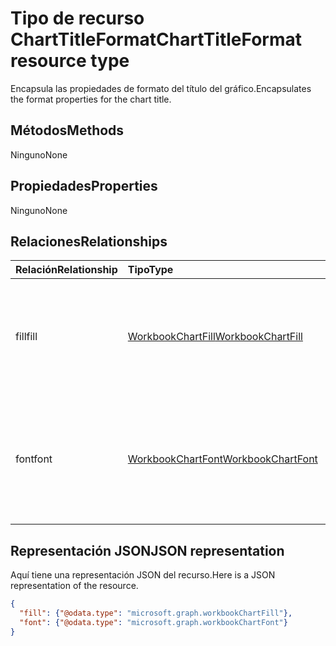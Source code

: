 # <a name="charttitleformat-resource-type"></a><span data-ttu-id="e9cc3-101">Tipo de recurso ChartTitleFormat</span><span class="sxs-lookup"><span data-stu-id="e9cc3-101">ChartTitleFormat resource type</span></span>

<span data-ttu-id="e9cc3-102">Encapsula las propiedades de formato del título del gráfico.</span><span class="sxs-lookup"><span data-stu-id="e9cc3-102">Encapsulates the format properties for the chart title.</span></span>


## <a name="methods"></a><span data-ttu-id="e9cc3-103">Métodos</span><span class="sxs-lookup"><span data-stu-id="e9cc3-103">Methods</span></span>
<span data-ttu-id="e9cc3-104">Ninguno</span><span class="sxs-lookup"><span data-stu-id="e9cc3-104">None</span></span>

## <a name="properties"></a><span data-ttu-id="e9cc3-105">Propiedades</span><span class="sxs-lookup"><span data-stu-id="e9cc3-105">Properties</span></span>
<span data-ttu-id="e9cc3-106">Ninguno</span><span class="sxs-lookup"><span data-stu-id="e9cc3-106">None</span></span>

## <a name="relationships"></a><span data-ttu-id="e9cc3-107">Relaciones</span><span class="sxs-lookup"><span data-stu-id="e9cc3-107">Relationships</span></span>
| <span data-ttu-id="e9cc3-108">Relación</span><span class="sxs-lookup"><span data-stu-id="e9cc3-108">Relationship</span></span> | <span data-ttu-id="e9cc3-109">Tipo</span><span class="sxs-lookup"><span data-stu-id="e9cc3-109">Type</span></span>   |<span data-ttu-id="e9cc3-110">Descripción</span><span class="sxs-lookup"><span data-stu-id="e9cc3-110">Description</span></span>|
|:---------------|:--------|:----------|
|<span data-ttu-id="e9cc3-111">fill</span><span class="sxs-lookup"><span data-stu-id="e9cc3-111">fill</span></span>|[<span data-ttu-id="e9cc3-112">WorkbookChartFill</span><span class="sxs-lookup"><span data-stu-id="e9cc3-112">WorkbookChartFill</span></span>](chartfill.md)|<span data-ttu-id="e9cc3-p101">Representa el formato de relleno de un objeto, que incluye información del formato de fondo. Solo lectura.</span><span class="sxs-lookup"><span data-stu-id="e9cc3-p101">Represents the fill format of an object, which includes background formatting information. Read-only.</span></span>|
|<span data-ttu-id="e9cc3-115">font</span><span class="sxs-lookup"><span data-stu-id="e9cc3-115">font</span></span>|[<span data-ttu-id="e9cc3-116">WorkbookChartFont</span><span class="sxs-lookup"><span data-stu-id="e9cc3-116">WorkbookChartFont</span></span>](chartfont.md)|<span data-ttu-id="e9cc3-p102">Representa los atributos de fuente (nombre de fuente, tamaño de fuente, color, etc.) del objeto actual. Solo lectura.</span><span class="sxs-lookup"><span data-stu-id="e9cc3-p102">Represents the font attributes (font name, font size, color, etc.) for the current object. Read-only.</span></span>|



## <a name="json-representation"></a><span data-ttu-id="e9cc3-119">Representación JSON</span><span class="sxs-lookup"><span data-stu-id="e9cc3-119">JSON representation</span></span>

<span data-ttu-id="e9cc3-120">Aquí tiene una representación JSON del recurso.</span><span class="sxs-lookup"><span data-stu-id="e9cc3-120">Here is a JSON representation of the resource.</span></span>

<!--{
  "blockType": "resource",
  "optionalProperties": [],
  "baseType": "microsoft.graph.entity",
  "@odata.type": "microsoft.graph.workbookChartTitleFormat"
}-->

```json
{
  "fill": {"@odata.type": "microsoft.graph.workbookChartFill"},
  "font": {"@odata.type": "microsoft.graph.workbookChartFont"}
}
```

<!-- uuid: 8fcb5dbc-d5aa-4681-8e31-b001d5168d79
2015-10-25 14:57:30 UTC -->
<!-- {
  "type": "#page.annotation",
  "description": "ChartAreaFormat resource",
  "keywords": "",
  "section": "documentation",
  "tocPath": ""
}-->
